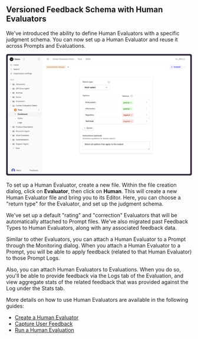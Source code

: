 ## Versioned Feedback Schema with Human Evaluators

We've introduced the ability to define Human Evaluators with a specific judgment schema. You can now set up a Human Evaluator and reuse it across Prompts and Evaluations.

![Tone evaluator set up with options and instructions](../assets/images/setup-tone-human-evaluator-no-tip.png)

To set up a Human Evaluator, create a new file. Within the file creation dialog, click on **Evaluator**, then click on **Human**.
This will create a new Human Evaluator file and bring you to its Editor. Here, you can choose a "return type" for the Evaluator, and set up the judgment schema.

We've set up a default "rating" and "correction" Evaluators that will be automatically attached to Prompt files.
We've also migrated past Feedback Types to Human Evaluators, along with any associated feedback data.

Similar to other Evaluators, you can attach a Human Evaluator to a Prompt through the Monitoring dialog.
When you attach a Human Evaluator to a Prompt, you will be able to apply feedback (related to that Human Evaluator) to those Prompt Logs.

Also, you can attach Human Evaluators to Evaluations. When you do so, you'll be able to provide feedback via the Logs tab of the Evaluation, and view aggregate stats of the related feedback that was provided against the Log under the Stats tab.

More details on how to use Human Evaluators are available in the following guides:

- [Create a Human Evaluator](./human-evaluator)
- [Capture User Feedback](./capture-user-feedback)
- [Run a Human Evaluation](./run-human-evaluation)
